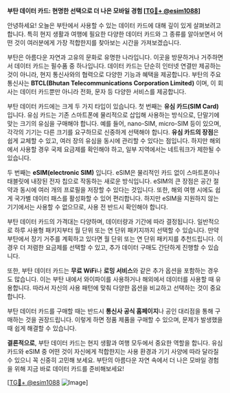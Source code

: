 **부탄 데이터 카드: 현명한 선택으로 더 나은 모바일 경험 [[TG💪+ @esim1088](https://t.me/s/esim1088)]**

안녕하세요! 오늘은 부탄에서 사용할 수 있는 데이터 카드에 대해 깊이 있게 살펴보려고 합니다. 특히 현지 생활과 여행에 필요한 다양한 데이터 카드와 그 종류를 알아보면서 어떤 것이 여러분에게 가장 적합한지를 찾아보는 시간을 가져보겠습니다.

부탄은 아름다운 자연과 고유의 문화로 유명한 나라입니다. 이곳을 방문하거나 거주하면서 데이터 카드는 필수품 중 하나입니다. 데이터 카드는 단순히 인터넷 연결만 제공하는 것이 아니라, 현지 통신사와의 협력으로 다양한 기능과 혜택을 제공합니다. 부탄의 주요 통신사는 **BTCL(Bhutan Telecommunications Corporation Limited)** 이며, 이 회사는 데이터 카드뿐만 아니라 전화, 문자 등 다양한 서비스를 제공합니다.

부탄 데이터 카드에는 크게 두 가지 타입이 있습니다. 첫 번째는 **유심 카드(SIM Card)** 입니다. 유심 카드는 기존 스마트폰에 물리적으로 삽입해 사용하는 방식으로, 단말기에 맞는 크기의 유심을 구매해야 합니다. 예를 들어, nano-SIM, micro-SIM 등이 있으며, 각각의 기기는 다른 크기를 요구하므로 신중하게 선택해야 합니다. **유심 카드의 장점**은 쉽게 교체할 수 있고, 여러 장의 유심을 동시에 관리할 수 있다는 점입니다. 하지만 해외에서 사용할 경우 국제 요금제를 확인해야 하고, 일부 지역에서는 네트워크가 제한될 수 있습니다.

두 번째는 **eSIM(electronic SIM)** 입니다. eSIM은 물리적인 카드 없이 스마트폰이나 태블릿에 내장된 전자 칩으로 작동하는 새로운 방식입니다. eSIM의 큰 장점은 공간 절약과 동시에 여러 개의 프로필을 저장할 수 있다는 것입니다. 또한, 해외 여행 시에도 쉽게 국가별 데이터 패스를 활성화할 수 있어 편리합니다. 하지만 eSIM을 지원하지 않는 기기에서는 사용할 수 없으므로, 사용 전 반드시 확인해야 합니다.

부탄 데이터 카드의 가격대는 다양하며, 데이터량과 기간에 따라 결정됩니다. 일반적으로 하루 사용형 패키지부터 월 단위 또는 연 단위 패키지까지 선택할 수 있습니다. 만약 부탄에서 장기 거주를 계획하고 있다면 월 단위 또는 연 단위 패키지를 추천드립니다. 이 경우 더 저렴한 요금제를 선택할 수 있고, 추가 데이터 구매도 간단하게 진행할 수 있습니다.

또한, 부탄 데이터 카드는 **무료 WiFi**나 **로밍 서비스**와 같은 추가 옵션을 포함하는 경우도 많습니다. 이는 부탄 내에서 와이파이를 사용하거나 해외에서 데이터를 사용할 때 유용합니다. 따라서 자신의 사용 패턴에 맞춰 다양한 옵션을 비교하고 선택하는 것이 중요합니다.

부탄 데이터 카드를 구매할 때는 반드시 **통신사 공식 홈페이지**나 공인 대리점을 통해 구매하는 것을 권장드립니다. 이렇게 하면 정품 제품을 구매할 수 있으며, 문제가 발생했을 때 쉽게 해결할 수 있습니다.

**결론적으로**, 부탄 데이터 카드는 현지 생활과 여행 모두에서 중요한 역할을 합니다. 유심 카드와 eSIM 중 어떤 것이 자신에게 적합한지는 사용 환경과 기기 사양에 따라 달라질 수 있으니 꼭 신중히 고민해 보세요. 부탄의 아름다운 자연 속에서 더 나은 모바일 경험을 위해 지금 바로 데이터 카드를 준비해보세요!

[[TG💪+ @esim1088](https://t.me/s/esim1088) ![Image](https://i.postimg.cc/Y0z9fWf4/image.png)]